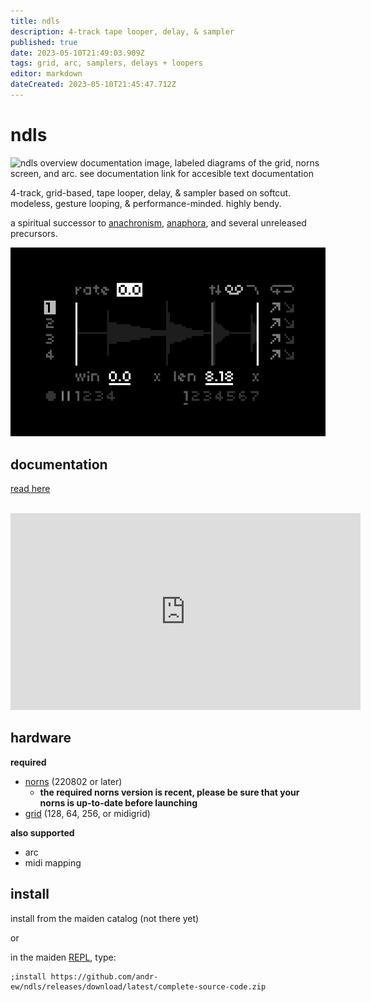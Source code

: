 ```yaml
---
title: ndls
description: 4-track tape looper, delay, & sampler
published: true
date: 2023-05-10T21:49:03.909Z
tags: grid, arc, samplers, delays + loopers
editor: markdown
dateCreated: 2023-05-10T21:45:47.712Z
---
```


# ndls

![ndls overview documentation image, labeled diagrams of the grid, norns screen, and arc. see documentation link for accesible text documentation](https://github.com/andr-ew/ndls/raw/main/lib/doc/ndls_overview.png)

4-track, grid-based, tape looper, delay, & sampler based on softcut. modeless, gesture looping, & performance-minded. highly bendy.

a spiritual successor to [anachronism](https://github.com/andr-ew/prosody#anachronsim), [anaphora](https://github.com/andr-ew/prosody#anaphora), and several unreleased precursors.

![ndls.png](/community/andrew/ndls.png)

## documentation

[read here](https://github.com/andr-ew/ndls)

<br>
<iframe width="560" height="315" src="https://www.youtube.com/embed/b2FTHczpshk" title="YouTube video player" frameborder="0" allow="accelerometer; autoplay; clipboard-write; encrypted-media; gyroscope; picture-in-picture; web-share" allowfullscreen></iframe>
<br>


## hardware

**required**

- [norns](https://github.com/p3r7/awesome-monome-norns) (220802 or later)
  - **the required norns version is recent, please be sure that your norns is up-to-date before launching**
- [grid](https://monome.org/docs/grid/) (128, 64, 256, or midigrid)

**also supported**

- arc
- midi mapping

## install

install from the maiden catalog (not there yet)

or

in the maiden [REPL](https://monome.org/docs/norns/image/wifi_maiden-images/install-repl.png), type:

```
;install https://github.com/andr-ew/ndls/releases/download/latest/complete-source-code.zip
```

